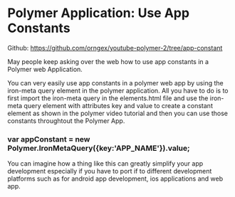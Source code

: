 # Polymer Application: Use App Constants

Github: https://github.com/orngex/youtube-polymer-2/tree/app-constant

May people keep asking over the web how to use app constants in a Polymer web Application.

You can very easily use app constants in a polymer web app by using the iron-meta query element in the polymer application. All you have to do is to first import the iron-meta query in the elements.html file and use the iron-meta query element with attributes key and value to create a constant element as shown in the polymer video tutorial and then you can use those constants throughtout the Polymer App.

###    <iron-meta key="APP_NAME" value="OrngeX Polymer App"></iron-meta>

###    var appConstant = new Polymer.IronMetaQuery({key:'APP_NAME'}).value;

You can imagine how a thing like this can greatly simplify your app development especially if you have to port if to different development platforms such as for android app development, ios applications and web app.
